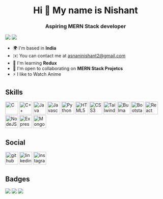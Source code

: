 <h1 align="center">Hi 👋 My name is Nishant </h1>
<h3 class="string" align="center">Aspiring MERN Stack developer</h3>

<img src='https://komarev.com/ghpvc/?username=NishantAsnani&style=for-the-badge&theme=dark'/>
<img src='https://github-profile-trophy.vercel.app/?username=NishantAsnani&theme=oldie'/>

- 🌍 I'm based in **India**
- ✉️ You can contact me at [asnaninishant2@gmail.com](mailto:asnaninishant2@gmail.com)
- 🧠 I'm learning **Redux**
- 🤝 I'm open to collaborating on **MERN Stack Projetcs**
- ⚡ I like to Watch Anime

<h2>Skills</h2>
<a href="https://docs.microsoft.com/en-us/cpp/?view=msvc-170" target="_blank" ><img src="https://raw.githubusercontent.com/danielcranney/readme-generator/main/public/icons/skills/c-colored.svg" height="40" width="40" alt="C"/></a>
<a href="https://docs.microsoft.com/en-us/cpp/?view=msvc-170" target="_blank" ><img src="https://raw.githubusercontent.com/danielcranney/readme-generator/main/public/icons/skills/cplusplus-colored.svg" height="40" width="40" alt="C++"/></a>
<a href="https://www.oracle.com/java/" target="_blank" ><img src="https://raw.githubusercontent.com/danielcranney/readme-generator/main/public/icons/skills/java-colored.svg" height="40" width="40" alt="Java"/></a>
<a href="https://developer.mozilla.org/en-US/docs/Web/JavaScript" target="_blank" ><img src="https://raw.githubusercontent.com/danielcranney/readme-generator/main/public/icons/skills/javascript-colored.svg" height="40" width="40" alt="Javascript"/></a>
<a href="https://www.python.org/" target="_blank" ><img src="https://upload.wikimedia.org/wikipedia/commons/thumb/c/c3/Python-logo-notext.svg/121px-Python-logo-notext.svg.png" height="40" width="40" alt="Python"/></a>
<a href="https://developer.mozilla.org/en-US/docs/Glossary/HTML5" target="_blank" ><img src="https://raw.githubusercontent.com/danielcranney/readme-generator/main/public/icons/skills/html5-colored.svg" height="40" width="40" alt="HTML5"/></a>
<a href="https://www.w3.org/TR/CSS/#css" target="_blank" ><img src="https://raw.githubusercontent.com/danielcranney/readme-generator/main/public/icons/skills/css3-colored.svg" height="40" width="40" alt="CSS3"/></a>
<a href="https://tailwindcss.com/" target="_blank" ><img src="https://raw.githubusercontent.com/danielcranney/readme-generator/main/public/icons/skills/tailwindcss-colored.svg" height="40" width="40" alt="TailwindCSS"/></a>
<a href="https://bulma.io/" target="_blank" ><img src="https://bulma.io/assets/Bulma%20Icon.svg" height="40" width="40" alt="Bulma"/></a>
<a href="https://getbootstrap.com/" target="_blank" ><img src="https://raw.githubusercontent.com/danielcranney/readme-generator/main/public/icons/skills/bootstrap-colored.svg" height="40" width="40" alt="Bootstarp"/></a>
<a href="https://reactjs.org/" target="_blank" ><img src="https://raw.githubusercontent.com/danielcranney/readme-generator/main/public/icons/skills/react-colored.svg" height="40" width="40" alt="React"/></a>
<a href="https://nodejs.org/en/" target="_blank" ><img src="https://raw.githubusercontent.com/danielcranney/readme-generator/main/public/icons/skills/nodejs-colored.svg" height="40" width="40" alt="NodeJS"/></a>
<a href="https://expressjs.com/" target="_blank" ><img src="https://raw.githubusercontent.com/danielcranney/readme-generator/main/public/icons/skills/express-colored-dark.svg" height="40" width="40" alt="Express"/></a>
<a href="https://www.mongodb.com/" target="_blank" ><img src="https://raw.githubusercontent.com/danielcranney/readme-generator/main/public/icons/skills/mongodb-colored.svg" height="40" width="40" alt="MongoDB"/></a>
<h2>Social</h2>
<a href="https://www.github.com/NishantAsnani" target="_blank" ><img src="https://www.profileme.dev/_next/image?url=https%3A%2F%2Fraw.githubusercontent.com%2Fdanielcranney%2Freadme-generator%2Fmain%2Fpublic%2Ficons%2Fsocials%2Fgithub-dark.svg&w=32&q=75" height="40" width="40" alt="github"/></a>
<a href="https://www.linkedin.com/in/nishant-asnani-aa6093208" target="_blank" ><img src="https://www.profileme.dev/_next/image?url=https%3A%2F%2Fraw.githubusercontent.com%2Fdanielcranney%2Freadme-generator%2Fmain%2Fpublic%2Ficons%2Fsocials%2Flinkedin.svg&w=32&q=75" height="40" width="40" alt="linkedin"/></a>
<a href="http://www.instagram.com/asnaninishant" target="_blank" ><img src="https://www.profileme.dev/_next/image?url=https%3A%2F%2Fraw.githubusercontent.com%2Fdanielcranney%2Freadme-generator%2Fmain%2Fpublic%2Ficons%2Fsocials%2Finstagram.svg&w=32&q=75" height="40" width="40" alt="instagram"/></a>
<h2>Badges</h2>
<img src='https://github-readme-stats.vercel.app/api?username=NishantAsnani&show_icons=true&theme=dark'/>
<img src='https://github-readme-streak-stats.herokuapp.com/?user=NishantAsnani&theme=dark'/>
<img src='https://github-readme-stats.vercel.app/api/top-langs/?username=NishantAsnani&layout=compact&theme=dark'/>
